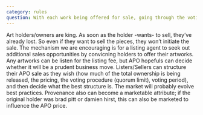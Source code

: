 ```yaml
---
category: rules
question: With each work being offered for sale, going through the voting/approval process to the investors/members – what will be considered a quorum and how will the voting process be executed?
---
```

Art holders/owners are king. As soon as the holder -wants- to sell, they’ve already lost. So even if they want to sell the pieces, they won’t initiate the sale. 
The mechanism we are encouraging is for a listing agent to seek out additional sales opportunities by convicning holders to offer their artworks. Any artworks can be listen for the listing fee, but APO hopefuls can decide whether it will be a prudent business move. Listers/Sellers  can structure their APO sale as they wish (how much of the total ownership is being released, the pricing, the voting procedure (quorum limit), voting period), and then decide what the best structure is. The market will probably evolve best practices. 
Provenance also can become a marketable attribute; if the original holder was brad pitt or damien hirst, this can also be marketed to influence the APO price.
